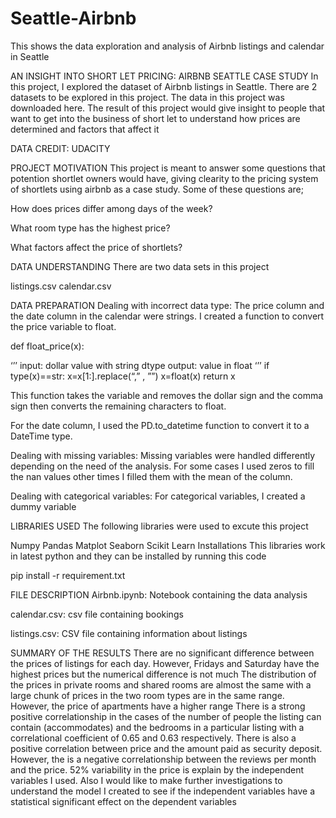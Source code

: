 # Seattle-Airbnb
This shows the data exploration and analysis of Airbnb listings and calendar in Seattle

AN INSIGHT INTO SHORT LET PRICING: AIRBNB SEATTLE CASE STUDY
In this project, I explored the dataset of Airbnb listings in Seattle. There are 2 datasets to be explored in this project. The data in this project was downloaded here. The result of this project would give insight to people that want to get into the business of short let to understand how prices are determined and factors that affect it


DATA CREDIT:
UDACITY

PROJECT MOTIVATION
This project is meant to answer some questions that potention shortlet owners would have, giving clearity to the pricing system of shortlets using airbnb as a case study. Some of these questions are;

How does prices differ among days of the week?

What room type has the highest price?

What factors affect the price of shortlets?


DATA UNDERSTANDING
There are two data sets in this project

listings.csv 
calendar.csv 

DATA PREPARATION
Dealing with incorrect data type: The price column and the date column in the calendar were strings. I created a function to convert the price variable to float.

def float_price(x):

‘’’ input: dollar value with string dtype output: value in float ‘’’ if type(x)==str: x=x[1:].replace(“,” , ””) x=float(x) return x

This function takes the variable and removes the dollar sign and the comma sign then converts the remaining characters to float.

For the date column, I used the PD.to_datetime function to convert it to a DateTime type.

Dealing with missing variables: Missing variables were handled differently depending on the need of the analysis. For some cases I used zeros to fill the nan values other times I filled them with the mean of the column.

Dealing with categorical variables: For categorical variables, I created a dummy variable

LIBRARIES USED
The following libraries were used to excute this project

Numpy
Pandas
Matplot
Seaborn
Scikit Learn
Installations
This libraries work in latest python and they can be installed by running this code

pip install -r requirement.txt

FILE DESCRIPTION
Airbnb.ipynb: Notebook containing the data analysis

calendar.csv: csv file containing bookings

listings.csv: CSV file containing information about listings


SUMMARY OF THE RESULTS
There are no significant difference between the prices of listings for each day. However, Fridays and Saturday have the highest prices but the numerical difference is not much
The distribution of the prices in private rooms and shared rooms are almost the same with a large chunk of prices in the two room types are in the same range. However, the price of apartments have a higher range
There is a strong positive correlationship in the cases of the number of people the listing can contain (accommodates) and the bedrooms in a particular listing with a correlational coefficient of 0.65 and 0.63 respectively. There is also a positive correlation between price and the amount paid as security deposit. However, the is a negative correlationship between the reviews per month and the price.
52% variability in the price is explain by the independent variables I used. Also I would like to make further investigations to understand the model I created to see if the independent variables have a statistical significant effect on the dependent variables
